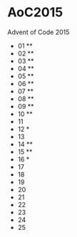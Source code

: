 # AoC2015
Advent of Code 2015

- 01 **
- 02 **
- 03 **
- 04 **
- 05 **
- 06 **
- 07 **
- 08 **
- 09 **
- 10 **
- 11
- 12 *
- 13
- 14 **
- 15 **
- 16 *
- 17
- 18
- 19
- 20
- 21
- 22
- 23
- 24
- 25
